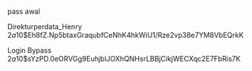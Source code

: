 pass awal

Direkturperdata_Henry	$2a$10$Eh8fZ.Np5btaxGraqubfCeNhK4hkWiU1/Rze2vp38e7YM8VbEQrkK


Login Bypass
$2a$10$sYzPD.0eORVGg9EuhjblJOXhQNHsrLBBjCikjWECXqc2E7FbRis7K